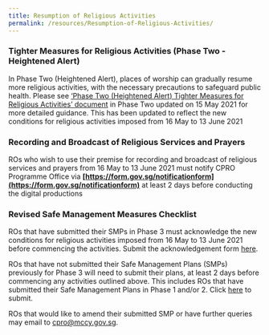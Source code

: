 ```yaml
---
title: Resumption of Religious Activities
permalink: /resources/Resumption-of-Religious-Activities/
---
```


### Tighter Measures for Religious Activities (Phase Two - Heightened Alert)

In Phase Two (Heightened Alert), places of worship can gradually resume more religious activities, with the necessary precautions to safeguard public health. Please see [‘Phase Two (Heightened Alert) Tighter Measures for Religious Activities’ document](/media/PhaseTwo_EnhancedMeasures_ReligiousActivities_15May2021.pdf) in Phase Two updated on 15 May 2021 for more detailed guidance. This has been updated to reflect the new conditions for religious activities imposed from 16 May to 13 June 2021

### Recording and Broadcast of Religious Services and Prayers
ROs who wish to use their premise for recording and broadcast of religious services and prayers from 16 May to 13 June 2021 must notify CPRO Programme Office via **[https://form.gov.sg/notificationform](https://form.gov.sg/notificationform)** at least 2 days before conducting the digital productions

### Revised Safe Management Measures Checklist 
ROs that have submitted their SMPs in Phase 3 must acknowledge the new conditions for religious activities imposed from 16 May to 13 June 2021 before commencing the activities. Submit the acknowledgement form [here](https://go.gov.sg/phase2ackformha).

ROs that have not submitted their Safe Management Plans (SMPs) previously for Phase 3 will need to submit their plans, at least 2 days before commencing any activities outlined above. This includes ROs that have submitted their Safe Management Plans in Phase 1 and/or 2. Click [here](https://go.gov.sg/phase3smpha) to submit. 

ROs that would like to amend their submitted SMP or have further queries may email to [cpro@mccy.gov.sg](mailto:cpro@mccy.gov.sg).
